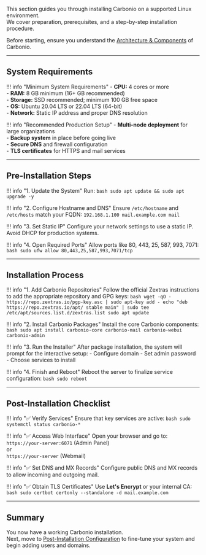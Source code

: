 This section guides you through installing Carbonio on a supported Linux environment.  
We cover preparation, prerequisites, and a step-by-step installation procedure.

Before starting, ensure you understand the [Architecture & Components](../arch/arch.md) of Carbonio.

---

## System Requirements

!!! info "Minimum System Requirements"
    - **CPU:** 4 cores or more  
    - **RAM:** 8 GB minimum (16+ GB recommended)  
    - **Storage:** SSD recommended; minimum 100 GB free space  
    - **OS:** Ubuntu 20.04 LTS or 22.04 LTS (64-bit)  
    - **Network:** Static IP address and proper DNS resolution

!!! info "Recommended Production Setup"
    - **Multi-node deployment** for large organizations  
    - **Backup system** in place before going live  
    - **Secure DNS** and firewall configuration  
    - **TLS certificates** for HTTPS and mail services

---

## Pre-Installation Steps

!!! info "1. Update the System"
    Run:
    ```bash
    sudo apt update && sudo apt upgrade -y
    ```

!!! info "2. Configure Hostname and DNS"
    Ensure `/etc/hostname` and `/etc/hosts` match your FQDN:
    ```
    192.168.1.100 mail.example.com mail
    ```

!!! info "3. Set Static IP"
    Configure your network settings to use a static IP. Avoid DHCP for production systems.

!!! info "4. Open Required Ports"
    Allow ports like 80, 443, 25, 587, 993, 7071:
    ```bash
    sudo ufw allow 80,443,25,587,993,7071/tcp
    ```

---

## Installation Process

!!! info "1. Add Carbonio Repositories"
    Follow the official Zextras instructions to add the appropriate repository and GPG keys:
    ```bash
    wget -qO - https://repo.zextras.io/pgp-key.asc | sudo apt-key add -
    echo "deb https://repo.zextras.io/apt/ stable main" | sudo tee /etc/apt/sources.list.d/zextras.list
    sudo apt update
    ```

!!! info "2. Install Carbonio Packages"
    Install the core Carbonio components:
    ```bash
    sudo apt install carbonio-core carbonio-mail carbonio-webui carbonio-admin
    ```

!!! info "3. Run the Installer"
    After package installation, the system will prompt for the interactive setup:
    - Configure domain
    - Set admin password
    - Choose services to install

!!! info "4. Finish and Reboot"
    Reboot the server to finalize service configuration:
    ```bash
    sudo reboot
    ```

---

## Post-Installation Checklist

!!! info "✅ Verify Services"
    Ensure that key services are active:
    ```bash
    sudo systemctl status carbonio-*
    ```

!!! info "✅ Access Web Interface"
    Open your browser and go to:  
    `https://your-server:6071` (Admin Panel)  
    or  
    `https://your-server` (Webmail)

!!! info "✅ Set DNS and MX Records"
    Configure public DNS and MX records to allow incoming and outgoing mail.

!!! info "✅ Obtain TLS Certificates"
    Use **Let's Encrypt** or your internal CA:
    ```bash
    sudo certbot certonly --standalone -d mail.example.com
    ```

---

## Summary

You now have a working Carbonio installation.  
Next, move to [Post-Installation Configuration](../postinst/postinst.md) to fine-tune your system and begin adding users and domains.

